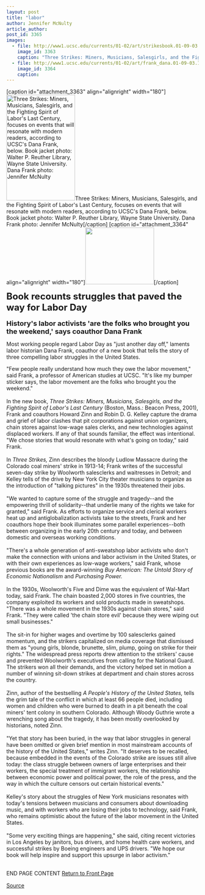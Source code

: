 ```yaml
---
layout: post
title: "labor"
author: Jennifer McNulty
article_author: 
post_id: 3365
images:
  - file: http://www1.ucsc.edu/currents/01-02/art/strikesbook.01-09-03.180.jpg
    image_id: 3363
    caption: "Three Strikes: Miners, Musicians, Salesgirls, and the Fighting Spirit of Labor's Last Century, focuses on events that will resonate with modern readers, according to UCSC's Dana Frank, below. Book jacket photo: Walter P. Reuther Library, Wayne State University. Dana Frank photo: Jennifer McNulty"
  - file: http://www1.ucsc.edu/currents/01-02/art/frank_dana.01-09-03.180.jpg
    image_id: 3364
    caption: 
---
```


[caption id="attachment_3363" align="alignright" width="180"]<a href="http://dev-ucsc-news.pantheonsite.io/wp-content/uploads/2001/09/strikesbook.01-09-03.180.jpg"><img class="size-full wp-image-3363" src="http://dev-ucsc-news.pantheonsite.io/wp-content/uploads/2001/09/strikesbook.01-09-03.180.jpg" alt="Three Strikes: Miners, Musicians, Salesgirls, and the Fighting Spirit of Labor's Last Century, focuses on events that will resonate with modern readers, according to UCSC's Dana Frank, below. Book jacket photo: Walter P. Reuther Library, Wayne State University. Dana Frank photo: Jennifer McNulty" width="180" height="277" /></a>Three Strikes: Miners, Musicians, Salesgirls, and the Fighting Spirit of Labor's Last Century, focuses on events that will resonate with modern readers, according to UCSC's Dana Frank, below. Book jacket photo: Walter P. Reuther Library, Wayne State University. Dana Frank photo: Jennifer McNulty[/caption]
[caption id="attachment_3364" align="alignright" width="180"]<a href="http://dev-ucsc-news.pantheonsite.io/wp-content/uploads/2001/09/frank_dana.01-09-03.180.jpg"><img class="size-full wp-image-3364" src="http://dev-ucsc-news.pantheonsite.io/wp-content/uploads/2001/09/frank_dana.01-09-03.180.jpg" alt="" width="180" height="149" /></a>[/caption]
<p>
  <font size="5"><b>Book recounts struggles that paved the way for Labor Day</b></font><b><br>
  <br></b><font size="4"><b>History's labor activists 'are the folks who brought you the weekend,' says coauthor Dana Frank</b></font>
</p>
<p>
  Most working people regard Labor Day as "just another day off," laments labor historian Dana Frank, coauthor of a new book that tells the story of three compelling labor struggles in the United States.
</p>"Few people really understand how much they owe the labor movement," said Frank, a professor of American studies at UCSC. "It's like my bumper sticker says, the labor movement are the folks who brought you the weekend."<br>
<br>
In the new book, <i>Three Strikes: Miners, Musicians, Salesgirls, and the Fighting Spirit of Labor's Last Century</i> (Boston, Mass.: Beacon Press, 2001), Frank and coauthors Howard Zinn and Robin D. G. Kelley capture the drama and grief of labor clashes that pit corporations against union organizers, chain stores against low-wage sales clerks, and new technologies against displaced workers. If any of that sounds familiar, the effect was intentional. "We chose stories that would resonate with what's going on today," said Frank.<br>
<br>
In <i>Three Strikes,</i> Zinn describes the bloody Ludlow Massacre during the Colorado coal miners' strike in 1913-14; Frank writes of the successful seven-day strike by Woolworth salesclerks and waitresses in Detroit; and Kelley tells of the drive by New York City theater musicians to organize as the introduction of "talking pictures" in the 1930s threatened their jobs.<br>
<br>
"We wanted to capture some of the struggle and tragedy--and the empowering thrill of solidarity--that underlie many of the rights we take for granted," said Frank. As efforts to organize service and clerical workers heat up and antiglobalization activists take to the streets, Frank and her coauthors hope their book illuminates some parallel experiences--both between organizing in the early 20th century and today, and between domestic and overseas working conditions.<br>
<br>
"There's a whole generation of anti-sweatshop labor activists who don't make the connection with unions and labor activism in the United States, or with their own experiences as low-wage workers," said Frank, whose previous books are the award-winning <i>Buy American: The Untold Story of Economic Nationalism</i> and <i>Purchasing Power.</i><br>
<br>
In the 1930s, Woolworth's Five and Dime was the equivalent of Wal-Mart today, said Frank. The chain boasted 2,000 stores in five countries, the company exploited its workers and sold products made in sweatshops. "There was a whole movement in the 1930s against chain stores," said Frank. "They were called 'the chain store evil' because they were wiping out small businesses."<br>
<br>
The sit-in for higher wages and overtime by 100 salesclerks gained momentum, and the strikers capitalized on media coverage that dismissed them as "young girls, blonde, brunette, slim, plump, going on strike for their rights." The widespread press reports drew attention to the strikers' cause and prevented Woolworth's executives from calling for the National Guard. The strikers won all their demands, and the victory helped set in motion a number of winning sit-down strikes at department and chain stores across the country.<br>
<br>
Zinn, author of the bestselling <i>A People's History of the United States,</i> tells the grim tale of the conflict in which at least 66 people died, including women and children who were burned to death in a pit beneath the coal miners' tent colony in southern Colorado. Although Woody Guthrie wrote a wrenching song about the tragedy, it has been mostly overlooked by historians, noted Zinn.<br>
<br>
"Yet that story has been buried, in the way that labor struggles in general have been omitted or given brief mention in most mainstream accounts of the history of the United States," writes Zinn. "It deserves to be recalled, because embedded in the events of the Colorado strike are issues still alive today: the class struggle between owners of large enterprises and their workers, the special treatment of immigrant workers, the relationship between economic power and political power, the role of the press, and the way in which the culture censors out certain historical events."<br>
<br>
Kelley's story about the struggles of New York musicians resonates with today's tensions between musicians and consumers about downloading music, and with workers who are losing their jobs to technology, said Frank, who remains optimistic about the future of the labor movement in the United States.<br>
<br>
"Some very exciting things are happening," she said, citing recent victories in Los Angeles by janitors, bus drivers, and home health care workers, and successful strikes by Boeing engineers and UPS drivers. "We hope our book will help inspire and support this upsurge in labor activism."
<p>
  <br>
  END PAGE CONTENT <a href="../../index.html">Return to Front Page</a> <img align="bottom" alt=" " border="0" height="1" src="../../images/trans.gif" width="385">
</p>
<p><a href="http://www1.ucsc.edu/currents/01-02/09-03/labor.html" title="Permalink to labor">Source</a></p>
